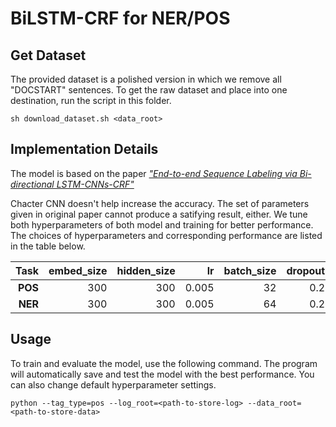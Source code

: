 # BiLSTM-CRF for NER/POS

## Get Dataset
The provided dataset is a polished version in which we remove all "DOCSTART" sentences. To get the raw dataset and place into one destination, run the script in this folder.
```
sh download_dataset.sh <data_root>
```

## Implementation Details
The model is based on the paper [_"End-to-end Sequence Labeling via Bi-directional LSTM-CNNs-CRF"_](https://arxiv.org/pdf/1603.01354.pdf)

Chacter CNN doesn't help increase the accuracy. The set of parameters given in original paper cannot produce a satifying result, either. We tune both hyperparameters of both model and training for better performance. The choices of hyperparameters and corresponding performance are listed in the table below.

| Task | embed_size | hidden_size | lr | batch_size | dropout | val_acc | test_acc |
| ---: | ----: | ----: | ----: | ----: | ---: | ---: | --:|
| __POS__ | 300 | 300 | 0.005 | 32 | 0.2 | 94.20 | 93.02 |
| __NER__ | 300 | 300 | 0.005 | 64 | 0.2 | 98.02 | 97.16 |

## Usage
To train and evaluate the model, use the following command. The program will automatically save and test the model with the best performance.
You can also change default hyperparameter settings.
```
python --tag_type=pos --log_root=<path-to-store-log> --data_root=<path-to-store-data>
```
